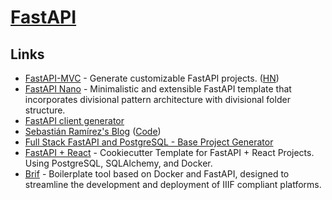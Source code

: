 # [FastAPI](https://fastapi.tiangolo.com/)

## Links

- [FastAPI-MVC](https://github.com/rszamszur/fastapi-mvc) - Generate customizable FastAPI projects. ([HN](https://news.ycombinator.com/item?id=29895932))
- [FastAPI Nano](https://github.com/rednafi/fastapi-nano) - Minimalistic and extensible FastAPI template that incorporates divisional pattern architecture with divisional folder structure.
- [FastAPI client generator](https://github.com/dmontagu/fastapi_client)
- [Sebastián Ramírez's Blog](https://dev.to/tiangolo) ([Code](https://github.com/tiangolo/blog-posts))
- [Full Stack FastAPI and PostgreSQL - Base Project Generator](https://github.com/tiangolo/full-stack-fastapi-postgresql)
- [FastAPI + React](https://github.com/Buuntu/fastapi-react) - Cookiecutter Template for FastAPI + React Projects. Using PostgreSQL, SQLAlchemy, and Docker.
- [Brif](https://github.com/pierrz/brif) - Boilerplate tool based on Docker and FastAPI, designed to streamline the development and deployment of IIIF compliant platforms.
